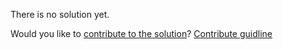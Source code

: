 
There is no solution yet.

Would you like to [contribute to the solution](https://github.com/BFEdev/BFE.dev-solutions/blob/main/question/Why-Front-End_en.md)? [Contribute guidline](https://github.com/BFEdev/BFE.dev-solutions#how-to-contribute)
